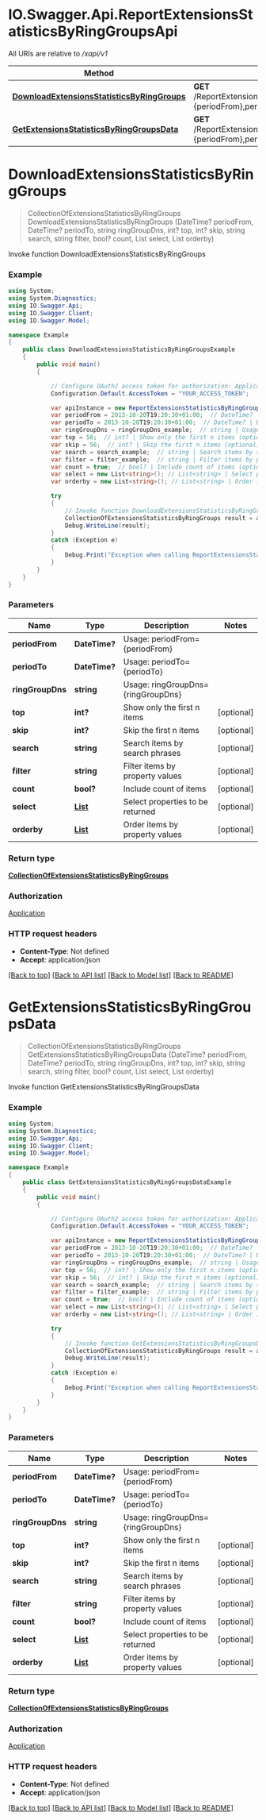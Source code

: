 # IO.Swagger.Api.ReportExtensionsStatisticsByRingGroupsApi

All URIs are relative to */xapi/v1*

Method | HTTP request | Description
------------- | ------------- | -------------
[**DownloadExtensionsStatisticsByRingGroups**](ReportExtensionsStatisticsByRingGroupsApi.md#downloadextensionsstatisticsbyringgroups) | **GET** /ReportExtensionsStatisticsByRingGroups/Pbx.DownloadExtensionsStatisticsByRingGroups(periodFrom&#x3D;{periodFrom},periodTo&#x3D;{periodTo},ringGroupDns&#x3D;{ringGroupDns}) | Invoke function DownloadExtensionsStatisticsByRingGroups
[**GetExtensionsStatisticsByRingGroupsData**](ReportExtensionsStatisticsByRingGroupsApi.md#getextensionsstatisticsbyringgroupsdata) | **GET** /ReportExtensionsStatisticsByRingGroups/Pbx.GetExtensionsStatisticsByRingGroupsData(periodFrom&#x3D;{periodFrom},periodTo&#x3D;{periodTo},ringGroupDns&#x3D;{ringGroupDns}) | Invoke function GetExtensionsStatisticsByRingGroupsData

<a name="downloadextensionsstatisticsbyringgroups"></a>
# **DownloadExtensionsStatisticsByRingGroups**
> CollectionOfExtensionsStatisticsByRingGroups DownloadExtensionsStatisticsByRingGroups (DateTime? periodFrom, DateTime? periodTo, string ringGroupDns, int? top, int? skip, string search, string filter, bool? count, List<string> select, List<string> orderby)

Invoke function DownloadExtensionsStatisticsByRingGroups

### Example
```csharp
using System;
using System.Diagnostics;
using IO.Swagger.Api;
using IO.Swagger.Client;
using IO.Swagger.Model;

namespace Example
{
    public class DownloadExtensionsStatisticsByRingGroupsExample
    {
        public void main()
        {

            // Configure OAuth2 access token for authorization: Application
            Configuration.Default.AccessToken = "YOUR_ACCESS_TOKEN";

            var apiInstance = new ReportExtensionsStatisticsByRingGroupsApi();
            var periodFrom = 2013-10-20T19:20:30+01:00;  // DateTime? | Usage: periodFrom={periodFrom}
            var periodTo = 2013-10-20T19:20:30+01:00;  // DateTime? | Usage: periodTo={periodTo}
            var ringGroupDns = ringGroupDns_example;  // string | Usage: ringGroupDns={ringGroupDns}
            var top = 56;  // int? | Show only the first n items (optional) 
            var skip = 56;  // int? | Skip the first n items (optional) 
            var search = search_example;  // string | Search items by search phrases (optional) 
            var filter = filter_example;  // string | Filter items by property values (optional) 
            var count = true;  // bool? | Include count of items (optional) 
            var select = new List<string>(); // List<string> | Select properties to be returned (optional) 
            var orderby = new List<string>(); // List<string> | Order items by property values (optional) 

            try
            {
                // Invoke function DownloadExtensionsStatisticsByRingGroups
                CollectionOfExtensionsStatisticsByRingGroups result = apiInstance.DownloadExtensionsStatisticsByRingGroups(periodFrom, periodTo, ringGroupDns, top, skip, search, filter, count, select, orderby);
                Debug.WriteLine(result);
            }
            catch (Exception e)
            {
                Debug.Print("Exception when calling ReportExtensionsStatisticsByRingGroupsApi.DownloadExtensionsStatisticsByRingGroups: " + e.Message );
            }
        }
    }
}
```

### Parameters

Name | Type | Description  | Notes
------------- | ------------- | ------------- | -------------
 **periodFrom** | **DateTime?**| Usage: periodFrom&#x3D;{periodFrom} | 
 **periodTo** | **DateTime?**| Usage: periodTo&#x3D;{periodTo} | 
 **ringGroupDns** | **string**| Usage: ringGroupDns&#x3D;{ringGroupDns} | 
 **top** | **int?**| Show only the first n items | [optional] 
 **skip** | **int?**| Skip the first n items | [optional] 
 **search** | **string**| Search items by search phrases | [optional] 
 **filter** | **string**| Filter items by property values | [optional] 
 **count** | **bool?**| Include count of items | [optional] 
 **select** | [**List<string>**](string.md)| Select properties to be returned | [optional] 
 **orderby** | [**List<string>**](string.md)| Order items by property values | [optional] 

### Return type

[**CollectionOfExtensionsStatisticsByRingGroups**](CollectionOfExtensionsStatisticsByRingGroups.md)

### Authorization

[Application](../README.md#Application)

### HTTP request headers

 - **Content-Type**: Not defined
 - **Accept**: application/json

[[Back to top]](#) [[Back to API list]](../README.md#documentation-for-api-endpoints) [[Back to Model list]](../README.md#documentation-for-models) [[Back to README]](../README.md)

<a name="getextensionsstatisticsbyringgroupsdata"></a>
# **GetExtensionsStatisticsByRingGroupsData**
> CollectionOfExtensionsStatisticsByRingGroups GetExtensionsStatisticsByRingGroupsData (DateTime? periodFrom, DateTime? periodTo, string ringGroupDns, int? top, int? skip, string search, string filter, bool? count, List<string> select, List<string> orderby)

Invoke function GetExtensionsStatisticsByRingGroupsData

### Example
```csharp
using System;
using System.Diagnostics;
using IO.Swagger.Api;
using IO.Swagger.Client;
using IO.Swagger.Model;

namespace Example
{
    public class GetExtensionsStatisticsByRingGroupsDataExample
    {
        public void main()
        {

            // Configure OAuth2 access token for authorization: Application
            Configuration.Default.AccessToken = "YOUR_ACCESS_TOKEN";

            var apiInstance = new ReportExtensionsStatisticsByRingGroupsApi();
            var periodFrom = 2013-10-20T19:20:30+01:00;  // DateTime? | Usage: periodFrom={periodFrom}
            var periodTo = 2013-10-20T19:20:30+01:00;  // DateTime? | Usage: periodTo={periodTo}
            var ringGroupDns = ringGroupDns_example;  // string | Usage: ringGroupDns={ringGroupDns}
            var top = 56;  // int? | Show only the first n items (optional) 
            var skip = 56;  // int? | Skip the first n items (optional) 
            var search = search_example;  // string | Search items by search phrases (optional) 
            var filter = filter_example;  // string | Filter items by property values (optional) 
            var count = true;  // bool? | Include count of items (optional) 
            var select = new List<string>(); // List<string> | Select properties to be returned (optional) 
            var orderby = new List<string>(); // List<string> | Order items by property values (optional) 

            try
            {
                // Invoke function GetExtensionsStatisticsByRingGroupsData
                CollectionOfExtensionsStatisticsByRingGroups result = apiInstance.GetExtensionsStatisticsByRingGroupsData(periodFrom, periodTo, ringGroupDns, top, skip, search, filter, count, select, orderby);
                Debug.WriteLine(result);
            }
            catch (Exception e)
            {
                Debug.Print("Exception when calling ReportExtensionsStatisticsByRingGroupsApi.GetExtensionsStatisticsByRingGroupsData: " + e.Message );
            }
        }
    }
}
```

### Parameters

Name | Type | Description  | Notes
------------- | ------------- | ------------- | -------------
 **periodFrom** | **DateTime?**| Usage: periodFrom&#x3D;{periodFrom} | 
 **periodTo** | **DateTime?**| Usage: periodTo&#x3D;{periodTo} | 
 **ringGroupDns** | **string**| Usage: ringGroupDns&#x3D;{ringGroupDns} | 
 **top** | **int?**| Show only the first n items | [optional] 
 **skip** | **int?**| Skip the first n items | [optional] 
 **search** | **string**| Search items by search phrases | [optional] 
 **filter** | **string**| Filter items by property values | [optional] 
 **count** | **bool?**| Include count of items | [optional] 
 **select** | [**List<string>**](string.md)| Select properties to be returned | [optional] 
 **orderby** | [**List<string>**](string.md)| Order items by property values | [optional] 

### Return type

[**CollectionOfExtensionsStatisticsByRingGroups**](CollectionOfExtensionsStatisticsByRingGroups.md)

### Authorization

[Application](../README.md#Application)

### HTTP request headers

 - **Content-Type**: Not defined
 - **Accept**: application/json

[[Back to top]](#) [[Back to API list]](../README.md#documentation-for-api-endpoints) [[Back to Model list]](../README.md#documentation-for-models) [[Back to README]](../README.md)

